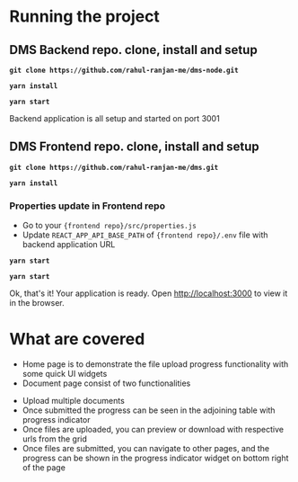

# Running the project

## DMS Backend repo. clone, install and setup
**`git clone https://github.com/rahul-ranjan-me/dms-node.git`**

**`yarn install`**

**`yarn start`**

Backend application is all setup and started on port 3001


## DMS Frontend repo. clone, install and setup
**`git clone https://github.com/rahul-ranjan-me/dms.git`**

**`yarn install`**

### Properties update in Frontend repo
- Go to your `{frontend repo}/src/properties.js`
- Update `REACT_APP_API_BASE_PATH` of `{frontend repo}/.env` file with backend application URL

**`yarn start`**

**`yarn start`**

Ok, that's it! Your application is ready. Open [http://localhost:3000](http://localhost:3000) to view it in the browser.


# What are covered

- Home page is to demonstrate the file upload progress functionality with some quick UI widgets
- Document page consist of two functionalities
* Upload multiple documents
* Once submitted the progress can be seen in the adjoining table with progress indicator
* Once files are uploaded, you can preview or download with respective urls from the grid
* Once files are submitted, you can navigate to other pages, and the progress can be shown in the progress indicator widget on bottom right of the page

